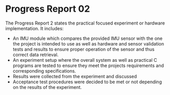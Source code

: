# Progress Report 02


The Progress Report 2 states the practical focused experiment or hardware implementation. It includes:

- An IMU module which compares the provided IMU sensor with the one the project is intended to use as well as hardware and sensor validation tests and results to ensure proper operation of the sensor and thus correct data retrieval.
- An experiment setup where the overall system as well as practical C programs are tested to ensure they meet the projects requirements and corresponding specifications.
- Results were collected from the experiment and discussed
- Acceptance test procedures were decided to be met or not depending on the results of the experiment.




